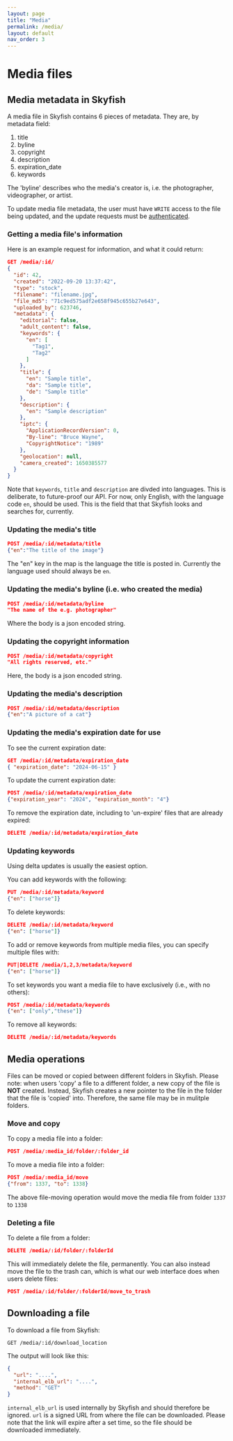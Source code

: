 ```yaml
---
layout: page
title: "Media"
permalink: /media/
layout: default
nav_order: 3
---
```


# Media files


## Media metadata in Skyfish
A media file in Skyfish contains 6 pieces of metadata. They are, by metadata field: 

1. title
2. byline
3. copyright
4. description
5. expiration_date
6. keywords

The 'byline' describes who the media's creator is, i.e. the photographer, videographer, or artist.

To update media file metadata, the user must have `WRITE` access to the file being updated, and the update requests must be [authenticated](/authentication/).

### Getting a media file's information
Here is an example request for information, and what it could return:
```json
GET /media/:id/
{
  "id": 42,
  "created": "2022-09-20 13:37:42",
  "type": "stock",
  "filename": "filename.jpg",
  "file_md5": "71c9ed575adf2e658f945c655b27e643",
  "uploaded_by": 623746,
  "metadata": {
    "editorial": false,
    "adult_content": false,
    "keywords": {
      "en": [
        "Tag1",
        "Tag2"
      ]
    },
    "title": {
      "en": "Sample title",
      "da": "Sample title",
      "de": "Sample title"
    },
    "description": {
      "en": "Sample description"
    },
    "iptc": {
      "ApplicationRecordVersion": 0,
      "By-line": "Bruce Wayne",
      "CopyrightNotice": "1989"
    },
    "geolocation": null,
    "camera_created": 1650385577
  }
}
```

Note that `keywords`, `title` and `description` are divded into languages. This is deliberate, to future-proof our API. For now, only English, with the language code `en`, should be used. This is the field that that Skyfish looks and searches for, currently. 

### Updating the media's title
```json
POST /media/:id/metadata/title
{"en":"The title of the image"}
```

The "en" key in the map is the language the title is posted in. Currently the
language used should always be `en`.

### Updating the media's byline (i.e. who created the media)
```json
POST /media/:id/metadata/byline
"The name of the e.g. photographer"
```

Where the body is a json encoded string.

### Updating the copyright information
```json
POST /media/:id/metadata/copyright
"All rights reserved, etc."
```

Here, the body is a json encoded string.

### Updating the media's description

```json
POST /media/:id/metadata/description
{"en":"A picture of a cat"}
```

### Updating the media's expiration date for use
To see the current expiration date:

```json
GET /media/:id/metadata/expiration_date
{ "expiration_date": "2024-06-15" }
```
To update the current expiration date:
```json
POST /media/:id/metadata/expiration_date
{"expiration_year": "2024", "expiration_month": "4"}
```

To remove the expiration date, including to 'un-expire' files that are already expired:
```json
DELETE /media/:id/metadata/expiration_date
```

### Updating keywords
Using delta updates is usually the easiest option.

You can add keywords with the following:
```json
PUT /media/:id/metadata/keyword
{"en": ["horse"]}
```
To delete keywords:
```json
DELETE /media/:id/metadata/keyword
{"en": ["horse"]}
```
To add or remove keywords from multiple media files, you can specify multiple files with:
```json
PUT|DELETE /media/1,2,3/metadata/keyword
{"en": ["horse"]}
```
To set keywords you want a media file to have exclusively (i.e., with no others):
```json
POST /media/:id/metadata/keywords
{"en": ["only","these"]}
```
To remove all keywords:
```json
DELETE /media/:id/metadata/keywords
```

## Media operations
Files can be moved or copied between different folders in Skyfish. Please note: when users 'copy' a file to a different folder, a new copy of the file is **NOT** created. Instead, Skyfish creates a new pointer to the file in the folder that the file is 'copied' into. Therefore, the same file may be in mulitple folders. 

### Move and copy
To copy a media file into a folder:
```json
POST /media/:media_id/folder/:folder_id
```

To move a media file into a folder:
```json
POST /media/:media_id/move
{"from": 1337, "to": 1338}
```
The above file-moving operation would move the media file from folder `1337` to `1338` 

### Deleting a file
To delete a file from a folder:
```json
DELETE /media/:id/folder/:folderId
```

This will immediately delete the file, permanently. You can also instead move the file to the trash can, which is what our web interface does when users delete files:
```json
POST /media/:id/folder/:folderId/move_to_trash
```

## Downloading a file
To download a file from Skyfish:
```
GET /media/:id/download_location
```

The output will look like this:
```json
{
  "url": "....",
  "internal_elb_url": "....",
  "method": "GET"
}
```

`internal_elb_url` is used internally by Skyfish and should therefore be ignored. `url` is a signed URL from where the file can be downloaded. Please note that the link will expire after a set time, so the file should be downloaded immediately. 


